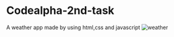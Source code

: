 # Codealpha-2nd-task
 A weather app made by using html,css and javascript
![weather](https://github.com/ImtiazAyesha/Codealpha-2nd-task/assets/159868322/6a9160dc-c58c-4f89-9655-e69f9daa059b)
